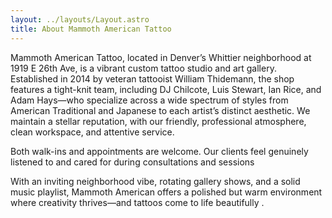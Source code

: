 ```yaml
---
layout: ../layouts/Layout.astro
title: About Mammoth American Tattoo
---
```

Mammoth American Tattoo, located in Denver’s Whittier neighborhood at 1919 E 26th Ave, is a vibrant custom tattoo studio and art gallery. Established in 2014 by veteran tattooist William Thidemann, the shop features a tight-knit team, including DJ Chilcote, Luis Stewart, Ian Rice, and Adam Hays—who specialize across a wide spectrum of styles from American Traditional and Japanese to each artist’s distinct aesthetic. We maintain a stellar reputation, with our friendly, professional atmosphere, clean workspace, and attentive service.

Both walk-ins and appointments are welcome. Our clients feel genuinely listened to and cared for during consultations and sessions

With an inviting neighborhood vibe, rotating gallery shows, and a solid music playlist, Mammoth American offers a polished but warm environment where creativity thrives—and tattoos come to life beautifully .